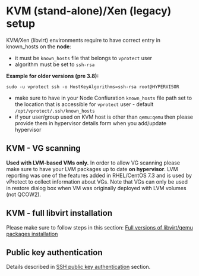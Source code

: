 # KVM \(stand-alone\)/Xen \(legacy\) setup

KVM/Xen \(libvirt\) environments require to have correct entry in known\_hosts on the **node**:

* it must be `known_hosts` file that belongs to `vprotect` user
* algorithm must be set to `ssh-rsa`

**Example for older versions \(pre 3.8\):**

```text
sudo -u vprotect ssh -o HostKeyAlgorithms=ssh-rsa root@HYPERVISOR
```

* make sure to have in your Node Confiuration `known_hosts` file path set to the location that is accessible for `vprotect` user - default `/opt/vprotect/.ssh/known_hosts`
* if your user/group used on KVM host is other than `qemu:qemu` then please provide them in hypervisor details form when you add/update hypervisor

## KVM - VG scanning

**Used with LVM-based VMs only.** In order to allow VG scanning please make sure to have your LVM packages up to date **on hypervisor**. LVM reporting was one of the features added in RHEL/CentOS 7.3 and is used by vProtect to collect information about VGs. Note that VGs can only be used in restore dialog box when VM was originally deployed with LVM volumes \(not QCOW2\).

## KVM - full libvirt installation

Please make sure to follow steps in this section: [Full versions of libvirt/qemu packages installation](../../install/install_libvirt_qemu.md)

## Public key authentication

Details described in [SSH public key authentication](../../install/ssh-public-key-authentication.md) section.

## 

